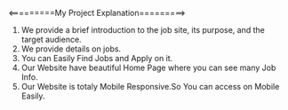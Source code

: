 <=========My Project Explanation=========>

1. We provide a brief introduction to the job site, its purpose, and the target audience.
2. We provide details on jobs.
3. You can Easily Find Jobs and Apply on it.
4. Our Website have beautiful Home Page where you can see many Job Info.
5. Our Website is totaly Mobile Responsive.So You can access on Mobile Easily.